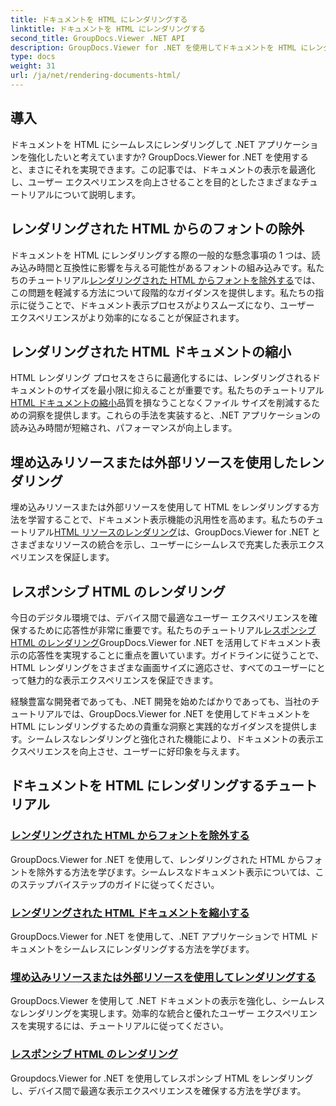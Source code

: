 ```yaml
---
title: ドキュメントを HTML にレンダリングする
linktitle: ドキュメントを HTML にレンダリングする
second_title: GroupDocs.Viewer .NET API
description: GroupDocs.Viewer for .NET を使用してドキュメントを HTML にレンダリングするための包括的なチュートリアルをご覧ください。ドキュメントの表示とユーザー エクスペリエンスの向上に関するテクニックを学びます。
type: docs
weight: 31
url: /ja/net/rendering-documents-html/
---
```


## 導入

ドキュメントを HTML にシームレスにレンダリングして .NET アプリケーションを強化したいと考えていますか? GroupDocs.Viewer for .NET を使用すると、まさにそれを実現できます。この記事では、ドキュメントの表示を最適化し、ユーザー エクスペリエンスを向上させることを目的としたさまざまなチュートリアルについて説明します。

## レンダリングされた HTML からのフォントの除外
ドキュメントを HTML にレンダリングする際の一般的な懸念事項の 1 つは、読み込み時間と互換性に影響を与える可能性があるフォントの組み込みです。私たちのチュートリアル[レンダリングされた HTML からフォントを除外する](./exclude-fonts-html/)では、この問題を軽減する方法について段階的なガイダンスを提供します。私たちの指示に従うことで、ドキュメント表示プロセスがよりスムーズになり、ユーザー エクスペリエンスがより効率的になることが保証されます。 

## レンダリングされた HTML ドキュメントの縮小
HTML レンダリング プロセスをさらに最適化するには、レンダリングされるドキュメントのサイズを最小限に抑えることが重要です。私たちのチュートリアル[HTML ドキュメントの縮小](./minify-html/)品質を損なうことなくファイル サイズを削減するための洞察を提供します。これらの手法を実装すると、.NET アプリケーションの読み込み時間が短縮され、パフォーマンスが向上します。

## 埋め込みリソースまたは外部リソースを使用したレンダリング
埋め込みリソースまたは外部リソースを使用して HTML をレンダリングする方法を学習することで、ドキュメント表示機能の汎用性を高めます。私たちのチュートリアル[HTML リソースのレンダリング](./render-html-resources/)は、GroupDocs.Viewer for .NET とさまざまなリソースの統合を示し、ユーザーにシームレスで充実した表示エクスペリエンスを保証します。

## レスポンシブ HTML のレンダリング
今日のデジタル環境では、デバイス間で最適なユーザー エクスペリエンスを確保するために応答性が非常に重要です。私たちのチュートリアル[レスポンシブ HTML のレンダリング](./render-responsive-html/)GroupDocs.Viewer for .NET を活用してドキュメント表示の応答性を実現することに重点を置いています。ガイドラインに従うことで、HTML レンダリングをさまざまな画面サイズに適応させ、すべてのユーザーにとって魅力的な表示エクスペリエンスを保証できます。

経験豊富な開発者であっても、.NET 開発を始めたばかりであっても、当社のチュートリアルでは、GroupDocs.Viewer for .NET を使用してドキュメントを HTML にレンダリングするための貴重な洞察と実践的なガイダンスを提供します。シームレスなレンダリングと強化された機能により、ドキュメントの表示エクスペリエンスを向上させ、ユーザーに好印象を与えます。

## ドキュメントを HTML にレンダリングするチュートリアル
### [レンダリングされた HTML からフォントを除外する](./exclude-fonts-html/)
GroupDocs.Viewer for .NET を使用して、レンダリングされた HTML からフォントを除外する方法を学びます。シームレスなドキュメント表示については、このステップバイステップのガイドに従ってください。
### [レンダリングされた HTML ドキュメントを縮小する](./minify-html/)
GroupDocs.Viewer for .NET を使用して、.NET アプリケーションで HTML ドキュメントをシームレスにレンダリングする方法を学びます。
### [埋め込みリソースまたは外部リソースを使用してレンダリングする](./render-html-resources/)
GroupDocs.Viewer を使用して .NET ドキュメントの表示を強化し、シームレスなレンダリングを実現します。効率的な統合と優れたユーザー エクスペリエンスを実現するには、チュートリアルに従ってください。
### [レスポンシブ HTML のレンダリング](./render-responsive-html/)
Groupdocs.Viewer for .NET を使用してレスポンシブ HTML をレンダリングし、デバイス間で最適な表示エクスペリエンスを確保する方法を学びます。